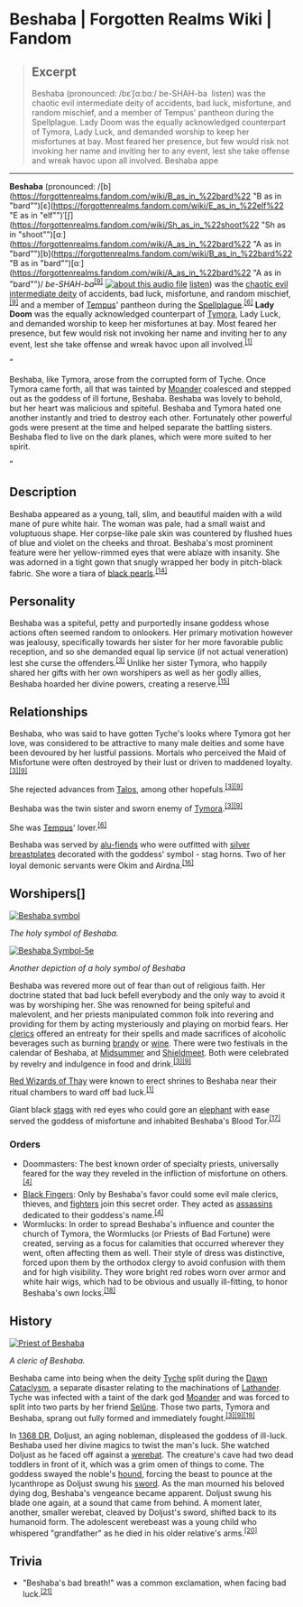 # Beshaba | Forgotten Realms Wiki | Fandom

> ## Excerpt
> Beshaba (pronounced: /bɛˈʃɑːbɑː/ be-SHAH-ba  listen) was the chaotic evil intermediate deity of accidents, bad luck, misfortune, and random mischief, and a member of Tempus' pantheon during the Spellplague. Lady Doom was the equally acknowledged counterpart of Tymora, Lady Luck, and demanded worship to keep her misfortunes at bay. Most feared her presence, but few would risk not invoking her name and inviting her to any event, lest she take offense and wreak havoc upon all involved. Beshaba appe

---
**Beshaba** (pronounced: /[b](https://forgottenrealms.fandom.com/wiki/B_as_in_%22bard%22 "B as in "bard"")[ɛ](https://forgottenrealms.fandom.com/wiki/E_as_in_%22elf%22 "E as in "elf"")ˈ[ʃ](https://forgottenrealms.fandom.com/wiki/Sh_as_in_%22shoot%22 "Sh as in "shoot"")[ɑː](https://forgottenrealms.fandom.com/wiki/A_as_in_%22bard%22 "A as in "bard"")[b](https://forgottenrealms.fandom.com/wiki/B_as_in_%22bard%22 "B as in "bard"")[ɑː](https://forgottenrealms.fandom.com/wiki/A_as_in_%22bard%22 "A as in "bard"")/ _be-SHAH-ba_<sup id="cite_ref-F&amp;P-91_9-1"><a href="https://forgottenrealms.fandom.com/wiki/Beshaba#cite_note-F&amp;P-91-9">[9]</a></sup> [![about this audio file](https://static.wikia.nocookie.net/forgottenrealms/images/f/f7/Loudspeaker.png/revision/latest/scale-to-width-down/10?cb=20210902234558)](https://forgottenrealms.fandom.com/wiki/File:Beshaba.ogg "about this audio file") [listen](https://static.wikia.nocookie.net/forgottenrealms/images/3/3b/Beshaba.ogg/revision/latest?cb=20201010003440 "Beshaba.ogg")) was the [chaotic evil](https://forgottenrealms.fandom.com/wiki/Chaotic_evil "Chaotic evil") [intermediate deity](https://forgottenrealms.fandom.com/wiki/Intermediate_deity "Intermediate deity") of accidents, bad luck, misfortune, and random mischief,<sup id="cite_ref-F&amp;P-91_9-2"><a href="https://forgottenrealms.fandom.com/wiki/Beshaba#cite_note-F&amp;P-91-9">[9]</a></sup> and a member of [Tempus](https://forgottenrealms.fandom.com/wiki/Tempus "Tempus")' pantheon during the [Spellplague](https://forgottenrealms.fandom.com/wiki/Spellplague "Spellplague").<sup id="cite_ref-FRCG-p80_6-1"><a href="https://forgottenrealms.fandom.com/wiki/Beshaba#cite_note-FRCG-p80-6">[6]</a></sup> **Lady Doom** was the equally acknowledged counterpart of [Tymora](https://forgottenrealms.fandom.com/wiki/Tymora "Tymora"), Lady Luck, and demanded worship to keep her misfortunes at bay. Most feared her presence, but few would risk not invoking her name and inviting her to any event, lest she take offense and wreak havoc upon all involved.<sup id="cite_ref-SCAG5e-p21,26-27_1-4"><a href="https://forgottenrealms.fandom.com/wiki/Beshaba#cite_note-SCAG5e-p21,26-27-1">[1]</a></sup>

“

Beshaba, like Tymora, arose from the corrupted form of Tyche. Once Tymora came forth, all that was tainted by [Moander](https://forgottenrealms.fandom.com/wiki/Moander "Moander") coalesced and stepped out as the goddess of ill fortune, Beshaba. Beshaba was lovely to behold, but her heart was malicious and spiteful. Beshaba and Tymora hated one another instantly and tried to destroy each other. Fortunately other powerful gods were present at the time and helped separate the battling sisters. Beshaba fled to live on the dark planes, which were more suited to her spirit.

”

## Description

Beshaba appeared as a young, tall, slim, and beautiful maiden with a wild mane of pure white hair. The woman was pale, had a small waist and voluptuous shape. Her corpse-like pale skin was countered by flushed hues of blue and violet on the cheeks and throat. Beshaba's most prominent feature were her yellow-rimmed eyes that were ablaze with insanity. She was adorned in a tight gown that snugly wrapped her body in pitch-black fabric. She wore a tiara of [black pearls](https://forgottenrealms.fandom.com/wiki/Pearl "Pearl").<sup id="cite_ref-tymora-p8_14-0"><a href="https://forgottenrealms.fandom.com/wiki/Beshaba#cite_note-tymora-p8-14">[14]</a></sup>

## Personality

Beshaba was a spiteful, petty and purportedly insane goddess whose actions often seemed random to onlookers. Her primary motivation however was jealousy, specifically towards her sister for her more favorable public reception, and so she demanded equal lip service (if not actual veneration) lest she curse the offenders.<sup id="cite_ref-FA-42_3-4"><a href="https://forgottenrealms.fandom.com/wiki/Beshaba#cite_note-FA-42-3">[3]</a></sup> Unlike her sister Tymora, who happily shared her gifts with her own worshipers as well as her godly allies, Beshaba hoarded her divine powers, creating a reserve.<sup id="cite_ref-tymora-p148_15-0"><a href="https://forgottenrealms.fandom.com/wiki/Beshaba#cite_note-tymora-p148-15">[15]</a></sup>

## Relationships

Beshaba, who was said to have gotten Tyche's looks where Tymora got her love, was considered to be attractive to many male deities and some have been devoured by her lustful passions. Mortals who perceived the Maid of Misfortune were often destroyed by their lust or driven to maddened loyalty.<sup id="cite_ref-FA-42_3-5"><a href="https://forgottenrealms.fandom.com/wiki/Beshaba#cite_note-FA-42-3">[3]</a></sup><sup id="cite_ref-F&amp;P-91_9-3"><a href="https://forgottenrealms.fandom.com/wiki/Beshaba#cite_note-F&amp;P-91-9">[9]</a></sup>

She rejected advances from [Talos](https://forgottenrealms.fandom.com/wiki/Talos "Talos"), among other hopefuls.<sup id="cite_ref-FA-42_3-6"><a href="https://forgottenrealms.fandom.com/wiki/Beshaba#cite_note-FA-42-3">[3]</a></sup><sup id="cite_ref-F&amp;P-91_9-4"><a href="https://forgottenrealms.fandom.com/wiki/Beshaba#cite_note-F&amp;P-91-9">[9]</a></sup>

Beshaba was the twin sister and sworn enemy of [Tymora](https://forgottenrealms.fandom.com/wiki/Tymora "Tymora").<sup id="cite_ref-FA-42_3-7"><a href="https://forgottenrealms.fandom.com/wiki/Beshaba#cite_note-FA-42-3">[3]</a></sup><sup id="cite_ref-F&amp;P-91_9-5"><a href="https://forgottenrealms.fandom.com/wiki/Beshaba#cite_note-F&amp;P-91-9">[9]</a></sup>

She was [Tempus](https://forgottenrealms.fandom.com/wiki/Tempus "Tempus")' lover.<sup id="cite_ref-FRCG-p80_6-2"><a href="https://forgottenrealms.fandom.com/wiki/Beshaba#cite_note-FRCG-p80-6">[6]</a></sup>

Beshaba was served by [alu-fiends](https://forgottenrealms.fandom.com/wiki/Alu-fiend "Alu-fiend") who were outfitted with [silver](https://forgottenrealms.fandom.com/wiki/Silver "Silver") [breastplates](https://forgottenrealms.fandom.com/wiki/Breastplate "Breastplate") decorated with the goddess' symbol - stag horns. Two of her loyal demonic servants were Okim and Airdna.<sup id="cite_ref-tymora-p7_16-0"><a href="https://forgottenrealms.fandom.com/wiki/Beshaba#cite_note-tymora-p7-16">[16]</a></sup>

## Worshipers\[[](https://forgottenrealms.fandom.com/wiki/Beshaba?veaction=edit&section=4 "Edit section: Worshipers")\]

[![Beshaba symbol](https://static.wikia.nocookie.net/forgottenrealms/images/a/ac/Beshaba_symbol.jpg/revision/latest/scale-to-width-down/180?cb=20070211171233)](https://static.wikia.nocookie.net/forgottenrealms/images/a/ac/Beshaba_symbol.jpg/revision/latest?cb=20070211171233)

_The holy symbol of Beshaba._

[![Beshaba Symbol-5e](https://static.wikia.nocookie.net/forgottenrealms/images/b/be/Beshaba_Symbol-5e.png/revision/latest/scale-to-width-down/180?cb=20191016162825)](https://static.wikia.nocookie.net/forgottenrealms/images/b/be/Beshaba_Symbol-5e.png/revision/latest?cb=20191016162825)

_Another depiction of a holy symbol of Beshaba_

Beshaba was revered more out of fear than out of religious faith. Her doctrine stated that bad luck befell everybody and the only way to avoid it was by worshiping her. She was renowned for being spiteful and malevolent, and her priests manipulated common folk into revering and providing for them by acting mysteriously and playing on morbid fears. Her [clerics](https://forgottenrealms.fandom.com/wiki/Clerics "Clerics") offered an entreaty for their spells and made sacrifices of alcoholic beverages such as burning [brandy](https://forgottenrealms.fandom.com/wiki/Brandy "Brandy") or [wine](https://forgottenrealms.fandom.com/wiki/Wine "Wine"). There were two festivals in the calendar of Beshaba, at [Midsummer](https://forgottenrealms.fandom.com/wiki/Midsummer "Midsummer") and [Shieldmeet](https://forgottenrealms.fandom.com/wiki/Shieldmeet "Shieldmeet"). Both were celebrated by revelry and indulgence in food and drink.<sup id="cite_ref-FA-42_3-8"><a href="https://forgottenrealms.fandom.com/wiki/Beshaba#cite_note-FA-42-3">[3]</a></sup><sup id="cite_ref-F&amp;P-91_9-6"><a href="https://forgottenrealms.fandom.com/wiki/Beshaba#cite_note-F&amp;P-91-9">[9]</a></sup>

[Red Wizards of Thay](https://forgottenrealms.fandom.com/wiki/Red_Wizards_of_Thay "Red Wizards of Thay") were known to erect shrines to Beshaba near their ritual chambers to ward off bad luck.<sup id="cite_ref-SCAG5e-p21,26-27_1-5"><a href="https://forgottenrealms.fandom.com/wiki/Beshaba#cite_note-SCAG5e-p21,26-27-1">[1]</a></sup>

Giant black [stags](https://forgottenrealms.fandom.com/wiki/Stag "Stag") with red eyes who could gore an [elephant](https://forgottenrealms.fandom.com/wiki/Elephant "Elephant") with ease served the goddess of misfortune and inhabited Beshaba's Blood Tor.<sup id="cite_ref-tymora-p106_17-0"><a href="https://forgottenrealms.fandom.com/wiki/Beshaba#cite_note-tymora-p106-17">[17]</a></sup>

### Orders

-   Doommasters: The best known order of specialty priests, universally feared for the way they reveled in the infliction of misfortune on others.<sup id="cite_ref-FA-43-44_4-1"><a href="https://forgottenrealms.fandom.com/wiki/Beshaba#cite_note-FA-43-44-4">[4]</a></sup>
-   [Black Fingers](https://forgottenrealms.fandom.com/wiki/Black_Fingers "Black Fingers"): Only by Beshaba's favor could some evil male clerics, thieves, and [fighters](https://forgottenrealms.fandom.com/wiki/Fighters "Fighters") join this secret order. They acted as [assassins](https://forgottenrealms.fandom.com/wiki/Assassins "Assassins") dedicated to their goddess's name.<sup id="cite_ref-FA-43-44_4-2"><a href="https://forgottenrealms.fandom.com/wiki/Beshaba#cite_note-FA-43-44-4">[4]</a></sup>
-   Wormlucks: In order to spread Beshaba's influence and counter the church of Tymora, the Wormlucks (or Priests of Bad Fortune) were created, serving as a focus for calamities that occurred wherever they went, often affecting them as well. Their style of dress was distinctive, forced upon them by the orthodox clergy to avoid confusion with them and for high visibility. They wore bright red robes worn over armor and white hair wigs, which had to be obvious and usually ill-fitting, to honor Beshaba's own locks.<sup id="cite_ref-WPotR-p70_18-0"><a href="https://forgottenrealms.fandom.com/wiki/Beshaba#cite_note-WPotR-p70-18">[18]</a></sup>

## History

[![Priest of Beshaba](https://static.wikia.nocookie.net/forgottenrealms/images/8/83/Priest_of_Beshaba.png/revision/latest/scale-to-width-down/250?cb=20220806001735)](https://static.wikia.nocookie.net/forgottenrealms/images/8/83/Priest_of_Beshaba.png/revision/latest?cb=20220806001735)

_A cleric of Beshaba._

Beshaba came into being when the deity [Tyche](https://forgottenrealms.fandom.com/wiki/Tyche "Tyche") split during the [Dawn Cataclysm](https://forgottenrealms.fandom.com/wiki/Dawn_Cataclysm "Dawn Cataclysm"), a separate disaster relating to the machinations of [Lathander](https://forgottenrealms.fandom.com/wiki/Lathander "Lathander"). Tyche was infected with a taint of the dark god [Moander](https://forgottenrealms.fandom.com/wiki/Moander "Moander") and was forced to split into two parts by her friend [Selûne](https://forgottenrealms.fandom.com/wiki/Sel%C3%BBne "Selûne"). Those two parts, Tymora and Beshaba, sprang out fully formed and immediately fought.<sup id="cite_ref-FA-42_3-9"><a href="https://forgottenrealms.fandom.com/wiki/Beshaba#cite_note-FA-42-3">[3]</a></sup><sup id="cite_ref-F&amp;P-91_9-7"><a href="https://forgottenrealms.fandom.com/wiki/Beshaba#cite_note-F&amp;P-91-9">[9]</a></sup><sup id="cite_ref-19"><a href="https://forgottenrealms.fandom.com/wiki/Beshaba#cite_note-19">[19]</a></sup>

In [1368 DR](https://forgottenrealms.fandom.com/wiki/1368_DR "1368 DR"), Doljust, an aging nobleman, displeased the goddess of ill-luck. Beshaba used her divine magics to twist the man's luck. She watched Doljust as he faced off against a [werebat](https://forgottenrealms.fandom.com/wiki/Werebat "Werebat"). The creature's cave had two dead toddlers in front of it, which was a grim omen of things to come. The goddess swayed the noble's [hound](https://forgottenrealms.fandom.com/wiki/Dog "Dog"), forcing the beast to pounce at the lycanthrope as Doljust swung his [sword](https://forgottenrealms.fandom.com/wiki/Sword "Sword"). As the man mourned his beloved dying dog, Beshaba's vengeance became apparent. Doljust swung his blade one again, at a sound that came from behind. A moment later, another, smaller werebat, cleaved by Doljust's sword, shifted back to its humanoid form. The adolescent werebeast was a young child who whispered "grandfather" as he died in his older relative's arms.<sup id="cite_ref-tymora_20-0"><a href="https://forgottenrealms.fandom.com/wiki/Beshaba#cite_note-tymora-20">[20]</a></sup>

## Trivia

-   "Beshaba's bad breath!" was a common exclamation, when facing bad luck.<sup id="cite_ref-POR-p181_21-0"><a href="https://forgottenrealms.fandom.com/wiki/Beshaba#cite_note-POR-p181-21">[21]</a></sup>

